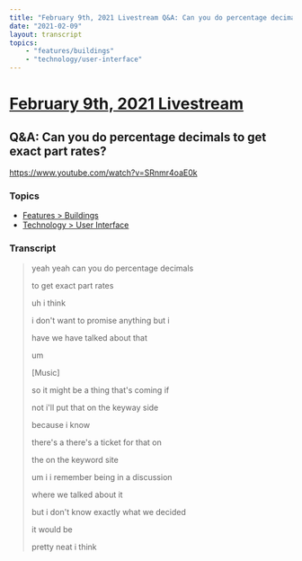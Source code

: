 ```yaml
---
title: "February 9th, 2021 Livestream Q&A: Can you do percentage decimals to get exact part rates?"
date: "2021-02-09"
layout: transcript
topics:
    - "features/buildings"
    - "technology/user-interface"
---
```

# [February 9th, 2021 Livestream](../2021-02-09.md)
## Q&A: Can you do percentage decimals to get exact part rates?
https://www.youtube.com/watch?v=SRnmr4oaE0k

### Topics
* [Features > Buildings](../topics/features/buildings.md)
* [Technology > User Interface](../topics/technology/user-interface.md)

### Transcript

> yeah yeah can you do percentage decimals
>
> to get exact part rates
>
> uh i think
>
> i don't want to promise anything but i
>
> have we have talked about that
>
> um
>
> [Music]
>
> so it might be a thing that's coming if
>
> not i'll put that on the keyway side
>
> because i know
>
> there's a there's a ticket for that on
>
> the on the keyword site
>
> um i i remember being in a discussion
>
> where we talked about it
>
> but i don't know exactly what we decided
>
> it would be
>
> pretty neat i think
